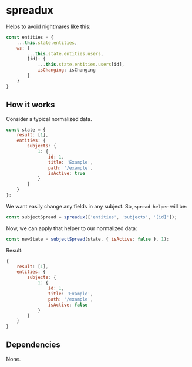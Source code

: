 # spreadux

Helps to avoid nightmares like this:

```javascript
const entities = {
	...this.state.entities,
	ws: {
		...this.state.entities.users,
		[id]: {
			...this.state.entities.users[id],
			isChanging: isChanging
		}
	}
}
```

## How it works

Consider a typical normalized data.

```javascript
const state = {
	result: [1],
	entities: {
		subjects: {
			1: {
				id: 1,
				title: 'Example',
				path: '/example',
				isActive: true
			}
		}
	}
};
```

We want easily change any fields in any subject. So, `spread helper` will be:

```javascript
const subjectSpread = spreadux(['entities', 'subjects', '[id]']);
```

Now, we can apply that helper to our normalized data:

```javascript
const newState = subjectSpread(state, { isActive: false }, 1);
```

Result:

```javascript
{
	result: [1],
	entities: {
		subjects: {
			1: {
				id: 1,
				title: 'Example',
				path: '/example',
				isActive: false
			}
		}
	}
}
```

## Dependencies

None.
